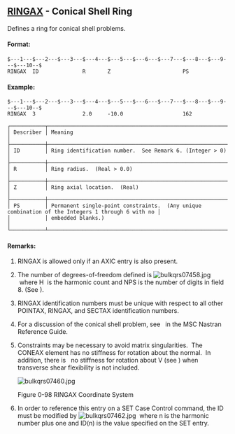 ## [RINGAX](https://help.hexagonmi.com/bundle/MSC_Nastran_2022.4/page/Nastran_Combined_Book/qrg/bulkqrs/TOC.RINGAX.xhtml) - Conical Shell Ring

Defines a ring for conical shell problems.

#### Format:

```nastran
$---1---$---2---$---3---$---4---$---5---$---6---$---7---$---8---$---9---$---10--$
RINGAX  ID              R       Z                       PS                      
```

#### Example:

```nastran
$---1---$---2---$---3---$---4---$---5---$---6---$---7---$---8---$---9---$---10--$
RINGAX  3               2.0     -10.0                   162                     
```

```text
┌───────────┬──────────────────────────────────────────────────────────────────────────────────────────────────┐
│ Describer │ Meaning                                                                                          │
├───────────┼──────────────────────────────────────────────────────────────────────────────────────────────────┤
│ ID        │ Ring identification number.  See Remark 6. (Integer > 0)                                         │
├───────────┼──────────────────────────────────────────────────────────────────────────────────────────────────┤
│ R         │ Ring radius.  (Real > 0.0)                                                                       │
├───────────┼──────────────────────────────────────────────────────────────────────────────────────────────────┤
│ Z         │ Ring axial location.  (Real)                                                                     │
├───────────┼──────────────────────────────────────────────────────────────────────────────────────────────────┤
│ PS        │ Permanent single-point constraints.  (Any unique combination of the Integers 1 through 6 with no │
│           │ embedded blanks.)                                                                                │
└───────────┴──────────────────────────────────────────────────────────────────────────────────────────────────┘
```

#### Remarks:

1. RINGAX is allowed only if an AXIC entry is also present.
2. The number of degrees-of-freedom defined is  ![bulkqrs07458.jpg](https://help-be.hexagonmi.com/bundle/MSC_Nastran_2022.4/page/Nastran_Combined_Book/qrg/bulkqrs/../../../assets/bulkqrs07458.jpg?_LANG=enus)  where  H  is the harmonic count and NPS is the number of digits in field 8. (See  ).
3. RINGAX identification numbers must be unique with respect to all other POINTAX, RINGAX, and SECTAX identification numbers.
4. For a discussion of the conical shell problem, see    in the  MSC Nastran Reference Guide.
5. Constraints may be necessary to avoid matrix singularities.  The CONEAX element has no stiffness for rotation about the normal.  In addition, there is   no stiffness for rotation about V (see  ) when transverse shear flexibility is not included.

     ![bulkqrs07460.jpg](https://help-be.hexagonmi.com/bundle/MSC_Nastran_2022.4/page/Nastran_Combined_Book/qrg/bulkqrs/../../../assets/bulkqrs07460.jpg?_LANG=enus)
     
     Figure 0-98 RINGAX Coordinate System

6. In order to reference this entry on a SET Case Control command, the ID must be modified by  ![bulkqrs07462.jpg](https://help-be.hexagonmi.com/bundle/MSC_Nastran_2022.4/page/Nastran_Combined_Book/qrg/bulkqrs/../../../assets/bulkqrs07462.jpg?_LANG=enus)  where n is the harmonic number plus one and ID(n) is the value specified on the SET entry.
